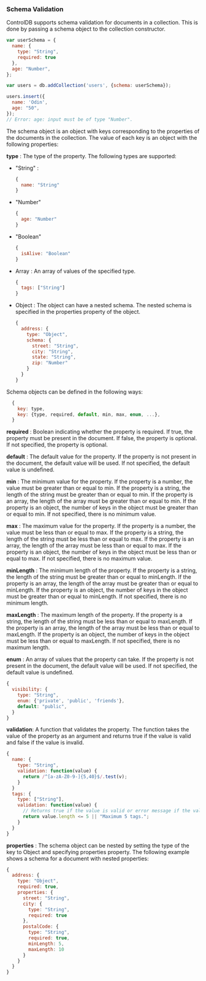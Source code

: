 
### Schema Validation

ControlDB supports schema validation for documents in a collection. This is done by passing a schema object to the collection constructor. 

```javascript
var userSchema = {
  name: {
    type: "String",
    required: true
  },
  age: "Number",
};

var users = db.addCollection('users', {schema: userSchema});

users.insert({
  name: 'Odin',
  age: "50",
});
// Error: age: input must be of type "Number".

```

The schema object is an object with keys corresponding to the properties of the documents in the collection. The value of each key is an object with the following properties:

**type** : The type of the property. The following types are supported:

  * "String" :

    ```javascript
    {
      name: "String"
    }
    ```

  * "Number"

    ```javascript
    {
      age: "Number"
    }
    ```

  * "Boolean"

    ```javascript
    {
      isAlive: "Boolean"
    }
    ```

  * Array : An array of values of the specified type.

    ```javascript
    {
      tags: ["String"]
    }
    ```

  * Object : The object can have a nested schema. The nested schema is specified in the properties property of the object.

    ```javascript
    {
      address: {
        type: "Object",
        schema: {
          street: "String",
          city: "String",
          state: "String",
          zip: "Number"
        }
      }
    }
    ```

Schema objects can be defined in the following ways:

```javascript
  {
    key: type,
    key: {type, required, default, min, max, enum, ...},
  }
```

**required** : Boolean indicating whether the property is required. If true, the property must be present in the document. If false, the property is optional. If not specified, the property is optional.

**default** : The default value for the property. If the property is not present in the document, the default value will be used. If not specified, the default value is undefined.

**min** : The minimum value for the property. If the property is a number, the value must be greater than or equal to min. If the property is a string, the length of the string must be greater than or equal to min. If the property is an array, the length of the array must be greater than or equal to min. If the property is an object, the number of keys in the object must be greater than or equal to min. If not specified, there is no minimum value.

**max** : The maximum value for the property. If the property is a number, the value must be less than or equal to max. If the property is a string, the length of the string must be less than or equal to max. If the property is an array, the length of the array must be less than or equal to max. If the property is an object, the number of keys in the object must be less than or equal to max. If not specified, there is no maximum value.

**minLength** : The minimum length of the property. If the property is a string, the length of the string must be greater than or equal to minLength. If the property is an array, the length of the array must be greater than or equal to minLength. If the property is an object, the number of keys in the object must be greater than or equal to minLength. If not specified, there is no minimum length.

**maxLength** : The maximum length of the property. If the property is a string, the length of the string must be less than or equal to maxLength. If the property is an array, the length of the array must be less than or equal to maxLength. If the property is an object, the number of keys in the object must be less than or equal to maxLength. If not specified, there is no maximum length.

**enum** : An array of values that the property can take. If the property is not present in the document, the default value will be used. If not specified, the default value is undefined.

```javascript
{
  visibility: {
    type: "String",
    enum: {'private', 'public', 'friends'},
    default: "public",
  }
}
```

**validation**: A function that validates the property. The function takes the value of the property as an argument and returns true if the value is valid and false if the value is invalid.

```javascript
{
  name: {
    type: "String",
    validation: function(value) {
      return /^[a-zA-Z0-9-]{5,40}$/.test(v);
    }
  }
  tags: {
    type: ["String"],
    validation: function(value) {
      // Returns true if the value is valid or error message if the value is invalid.
      return value.length <= 5 || "Maximum 5 tags.";
    }
  }
}
```

**properties** : The schema object can be nested by setting the type of the key to Object and specifying properties property. The following example shows a schema for a document with nested properties:

```javascript
{
  address: {
    type: "Object",
    required: true,
    properties: {
      street: "String",
      city: {
        type: "String",
        required: true
      },
      postalCode: {
        type: "String",
        required: true,
        minLength: 5,
        maxLength: 10
      }
    }
  }
}
```
